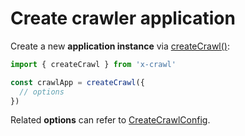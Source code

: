 # Create crawler application

Create a new **application instance** via [createCrawl()](#createCrawl):

```js
import { createCrawl } from 'x-crawl'

const crawlApp = createCrawl({
  // options
})
```

Related **options** can refer to [CreateCrawlConfig](#CreateCrawlConfig).
